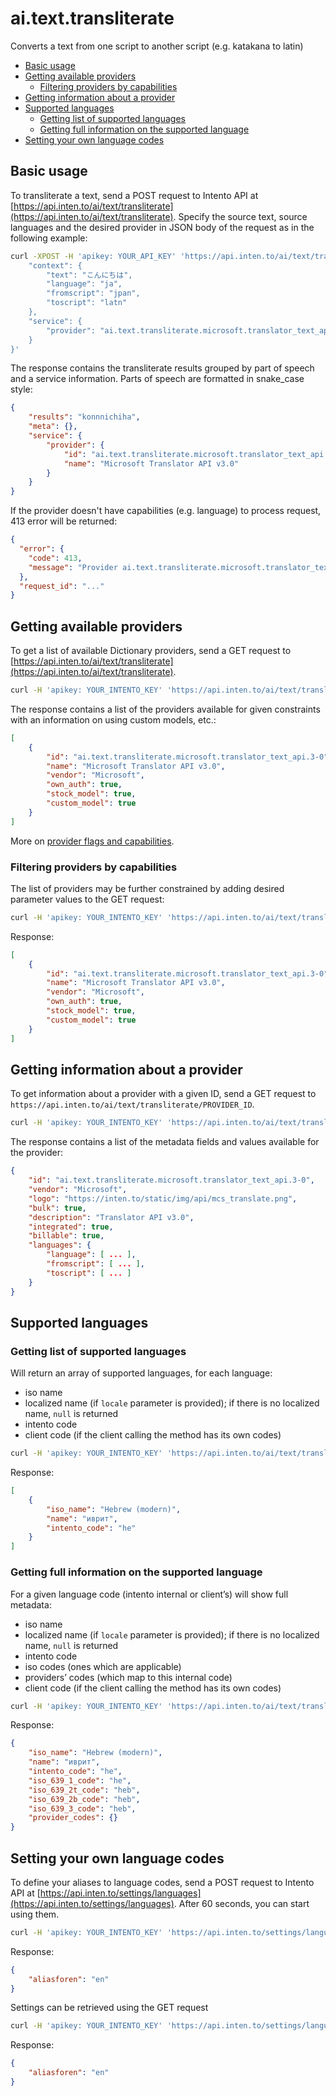 # ai.text.transliterate

Converts a text from one script to another script (e.g. katakana to latin)

<!-- TOC depthFrom:2 -->

- [Basic usage](#basic-usage)
- [Getting available providers](#getting-available-providers)
    - [Filtering providers by capabilities](#filtering-providers-by-capabilities)
- [Getting information about a provider](#getting-information-about-a-provider)
- [Supported languages](#supported-languages)
    - [Getting list of supported languages](#getting-list-of-supported-languages)
    - [Getting full information on the supported language](#getting-full-information-on-the-supported-language)
- [Setting your own language codes](#setting-your-own-language-codes)

<!-- /TOC -->

## Basic usage

To transliterate a text, send a POST request to Intento API at [https://api.inten.to/ai/text/transliterate](https://api.inten.to/ai/text/transliterate). Specify the source text, source languages and the desired provider in JSON body of the request as in the following example:

```sh
curl -XPOST -H 'apikey: YOUR_API_KEY' 'https://api.inten.to/ai/text/transliterate' -d '{
    "context": {
        "text": "こんにちは",
        "language": "ja",
        "fromscript": "jpan",
        "toscript": "latn"
    },
    "service": {
        "provider": "ai.text.transliterate.microsoft.translator_text_api.3-0"
    }
}'
```

The response contains the transliterate results grouped by part of speech and a service information. Parts of speech are formatted in snake_case style:

```json
{
    "results": "konnnichiha",
    "meta": {},
    "service": {
        "provider": {
            "id": "ai.text.transliterate.microsoft.translator_text_api.3-0",
            "name": "Microsoft Translator API v3.0"
        }
    }
}
```

If the provider doesn't have capabilities (e.g. language) to process request, 413 error will be returned:

```json
{
  "error": {
    "code": 413,
    "message": "Provider ai.text.transliterate.microsoft.translator_text_api.3-0 constraint(s) violated: fromscript (Specifies the script used by the input text.), language (Specifies the language of the text to convert from one script to another.), toscript (Specifies the output script.)"
  },
  "request_id": "..."
}
```

## Getting available providers

To get a list of available Dictionary providers, send a GET request to [https://api.inten.to/ai/text/transliterate](https://api.inten.to/ai/text/transliterate).

```sh
curl -H 'apikey: YOUR_INTENTO_KEY' 'https://api.inten.to/ai/text/transliterate'
```

The response contains a list of the providers available for given constraints with an information on using custom models, etc.:

```json
[
    {
        "id": "ai.text.transliterate.microsoft.translator_text_api.3-0",
        "name": "Microsoft Translator API v3.0",
        "vendor": "Microsoft",
        "own_auth": true,
        "stock_model": true,
        "custom_model": true
    }
]
```

More on [provider flags and capabilities](providers.md).

### Filtering providers by capabilities

The list of providers may be further constrained by adding desired parameter values to the GET request:

```sh
curl -H 'apikey: YOUR_INTENTO_KEY' 'https://api.inten.to/ai/text/transliterate?fromscript=arab'
```

Response:

```json
[
    {
        "id": "ai.text.transliterate.microsoft.translator_text_api.3-0",
        "name": "Microsoft Translator API v3.0",
        "vendor": "Microsoft",
        "own_auth": true,
        "stock_model": true,
        "custom_model": true
    }
]
```

## Getting information about a provider

To get information about a provider with a given ID, send a GET request to `https://api.inten.to/ai/text/transliterate/PROVIDER_ID`.

```sh
curl -H 'apikey: YOUR_INTENTO_KEY' 'https://api.inten.to/ai/text/transliterate/ai.text.transliterate.microsoft.translator_text_api.3-0'
```

The response contains a list of the metadata fields and values available for the provider:

```json
{
    "id": "ai.text.transliterate.microsoft.translator_text_api.3-0",
    "vendor": "Microsoft",
    "logo": "https://inten.to/static/img/api/mcs_translate.png",
    "bulk": true,
    "description": "Translator API v3.0",
    "integrated": true,
    "billable": true,
    "languages": {
        "language": [ ... ],
        "fromscript": [ ... ],
        "toscript": [ ... ]
    }
}
```

## Supported languages

### Getting list of supported languages

Will return an array of supported languages, for each language:

- iso name
- localized name (if `locale` parameter is provided); if there is no localized name, `null` is returned
- intento code
- client code (if the client calling the method has its own codes)

```sh
curl -H 'apikey: YOUR_INTENTO_KEY' 'https://api.inten.to/ai/text/transliterate/languages?locale=ru'
```

Response:

```json
[
    {
        "iso_name": "Hebrew (modern)",
        "name": "иврит",
        "intento_code": "he"
    }
]
```

### Getting full information on the supported language

For a given language code (intento internal or client’s) will show full metadata:

- iso name
- localized name (if `locale` parameter is provided); if there is no localized name, `null` is returned
- intento code
- iso codes (ones which are applicable)
- providers’ codes (which map to this internal code)
- client code (if the client calling the method has its own codes)

```sh
curl -H 'apikey: YOUR_INTENTO_KEY' 'https://api.inten.to/ai/text/transliterate/languages/he?locale=ru'
```

Response:

```json
{
    "iso_name": "Hebrew (modern)",
    "name": "иврит",
    "intento_code": "he",
    "iso_639_1_code": "he",
    "iso_639_2t_code": "heb",
    "iso_639_2b_code": "heb",
    "iso_639_3_code": "heb",
    "provider_codes": {}
}
```

## Setting your own language codes

To define your aliases to language codes, send a POST request to Intento API at [https://api.inten.to/settings/languages](https://api.inten.to/settings/languages). After 60 seconds, you can start using them.

```sh
curl -H 'apikey: YOUR_INTENTO_KEY' 'https://api.inten.to/settings/languages' --data '{"aliasforen":"en"}'
```

Response:

```json
{
    "aliasforen": "en"
}
```

Settings can be retrieved using the GET request

```sh
curl -H 'apikey: YOUR_INTENTO_KEY' 'https://api.inten.to/settings/languages'
```

Response:

```json
{
    "aliasforen": "en"
}
```

